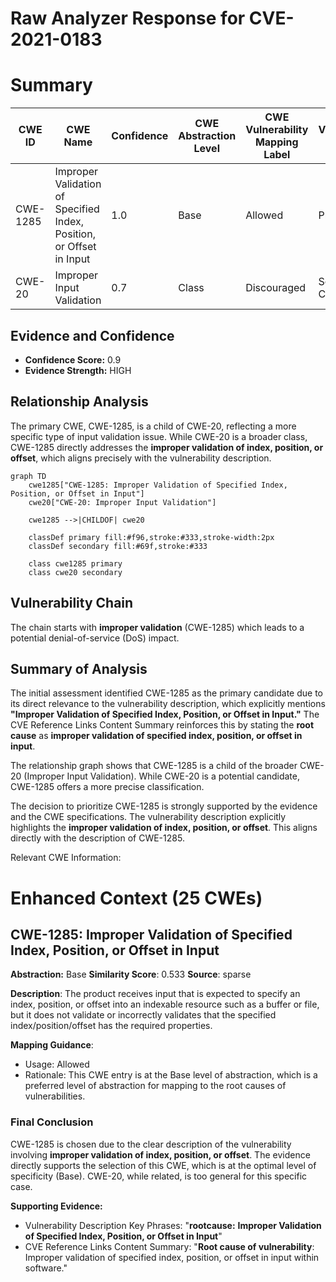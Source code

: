 # Raw Analyzer Response for CVE-2021-0183

# Summary
| CWE ID | CWE Name | Confidence | CWE Abstraction Level | CWE Vulnerability Mapping Label | CWE-Vulnerability Mapping Notes |
|---|---|---|---|---|---|
| CWE-1285 | Improper Validation of Specified Index, Position, or Offset in Input | 1.0 | Base | Allowed | Primary CWE |
| CWE-20 | Improper Input Validation | 0.7 | Class | Discouraged | Secondary Candidate |

## Evidence and Confidence

*   **Confidence Score:** 0.9
*   **Evidence Strength:** HIGH

## Relationship Analysis
The primary CWE, CWE-1285, is a child of CWE-20, reflecting a more specific type of input validation issue. While CWE-20 is a broader class, CWE-1285 directly addresses the **improper validation of index, position, or offset**, which aligns precisely with the vulnerability description.
```mermaid
graph TD
    cwe1285["CWE-1285: Improper Validation of Specified Index, Position, or Offset in Input"]
    cwe20["CWE-20: Improper Input Validation"]
    
    cwe1285 -->|CHILDOF| cwe20
    
    classDef primary fill:#f96,stroke:#333,stroke-width:2px
    classDef secondary fill:#69f,stroke:#333
    
    class cwe1285 primary
    class cwe20 secondary
```

## Vulnerability Chain
The chain starts with **improper validation** (CWE-1285) which leads to a potential denial-of-service (DoS) impact.

## Summary of Analysis
The initial assessment identified CWE-1285 as the primary candidate due to its direct relevance to the vulnerability description, which explicitly mentions **"Improper Validation of Specified Index, Position, or Offset in Input."** The CVE Reference Links Content Summary reinforces this by stating the **root cause** as **improper validation of specified index, position, or offset in input**.

The relationship graph shows that CWE-1285 is a child of the broader CWE-20 (Improper Input Validation). While CWE-20 is a potential candidate, CWE-1285 offers a more precise classification.

The decision to prioritize CWE-1285 is strongly supported by the evidence and the CWE specifications. The vulnerability description explicitly highlights the **improper validation of index, position, or offset**. This aligns directly with the description of CWE-1285.

Relevant CWE Information:

# Enhanced Context (25 CWEs)

## CWE-1285: Improper Validation of Specified Index, Position, or Offset in Input
**Abstraction:** Base
**Similarity Score**: 0.533
**Source**: sparse

**Description**:
The product receives input that is expected to specify an index, position, or offset into an indexable resource such as a buffer or file, but it does not validate or incorrectly validates that the specified index/position/offset has the required properties.

**Mapping Guidance**:
- Usage: Allowed
- Rationale: This CWE entry is at the Base level of abstraction, which is a preferred level of abstraction for mapping to the root causes of vulnerabilities.

### Final Conclusion
CWE-1285 is chosen due to the clear description of the vulnerability involving **improper validation of index, position, or offset**. The evidence directly supports the selection of this CWE, which is at the optimal level of specificity (Base). CWE-20, while related, is too general for this specific case.

**Supporting Evidence:**
- Vulnerability Description Key Phrases: "**rootcause:** **Improper Validation of Specified Index, Position, or Offset in Input**"
- CVE Reference Links Content Summary: "**Root cause of vulnerability**: Improper validation of specified index, position, or offset in input within software."